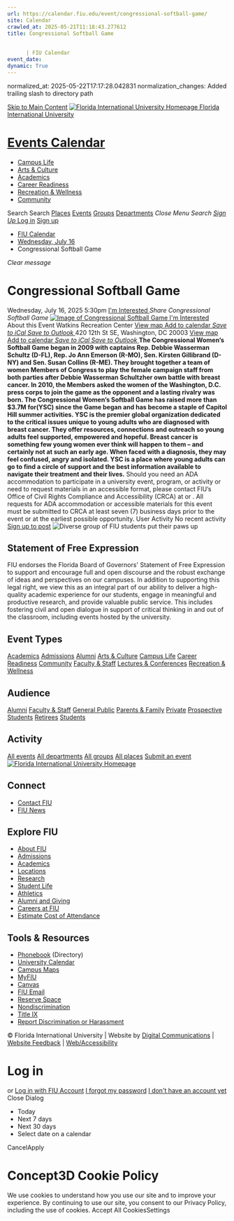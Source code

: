 ```yaml
---
url: https://calendar.fiu.edu/event/congressional-softball-game/
site: Calendar
crawled_at: 2025-05-21T11:18:43.277612
title: Congressional Softball Game
    
    
      | FIU Calendar
event_date: 
dynamic: True
---
```

normalized_at: 2025-05-22T17:17:28.042831
normalization_changes: Added trailing slash to directory path

[Skip to Main Content](https://calendar.fiu.edu/event/congressional-softball-game#main-content)
[![Florida International University Homepage](https://digicdn.fiu.edu/core/_assets/images/logo-top.png) Florida International University](https://www.fiu.edu)
# [Events Calendar ](https://calendar.fiu.edu/)
  * [Campus Life](https://calendar.fiu.edu/calendar?event_types%5B%5D=127595)
  * [Arts & Culture](https://calendar.fiu.edu/calendar?event_types%5B%5D=127590)
  * [Academics](https://calendar.fiu.edu/calendar?event_types%5B%5D=127582)
  * [Career Readiness](https://calendar.fiu.edu/calendar?event_types%5B%5D=127584)
  * [Recreation & Wellness](https://calendar.fiu.edu/calendar?event_types%5B%5D=127603)
  * [Community](https://calendar.fiu.edu/calendar?event_types%5B%5D=127601)


Search Search
[Places](https://calendar.fiu.edu/search/places) [Events](https://calendar.fiu.edu/calendar) [Groups](https://calendar.fiu.edu/search/groups) [Departments](https://calendar.fiu.edu/search/departments)
_Close Menu_
_Search_ [ _Sign Up_ ](https://calendar.fiu.edu/signup)
[Log in](https://calendar.fiu.edu/auth/shib_login?previous_url=https%3A%2F%2Fcalendar.fiu.edu%2Fevent%2Fcongressional-softball-game) [Sign up](https://calendar.fiu.edu/signup)
  * [FIU Calendar](https://calendar.fiu.edu/)
  * [Wednesday, July 16](https://calendar.fiu.edu/calendar/day/2025/7/16)
  * Congressional Softball Game


_Clear message_
# Congressional Softball Game
Wednesday, July 16, 2025 5:30pm 
[ I'm Interested ](https://calendar.fiu.edu/event/49702611001928/confirm?return=https%3A%2F%2Fcalendar.fiu.edu%2Fevent%2Fcongressional-softball-game)
_Share Congressional Softball Game_
[ ![Image of Congressional Softball Game](https://localist-images.azureedge.net/photos/49702682861358/card/35d7025156391dc0f30568e7dc9fe79775de4183.jpg) ](https://calendar.fiu.edu/photo/49702682861358)
[ I'm Interested ](https://calendar.fiu.edu/event/49702611001928/confirm?return=https%3A%2F%2Fcalendar.fiu.edu%2Fevent%2Fcongressional-softball-game)
About this Event
Watkins Recreation Center  [View map ](https://calendar.fiu.edu/event/congressional-softball-game#about_map)
[Add to calendar ](https://calendar.fiu.edu/event/congressional-softball-game)
[ _Save to iCal_ ](https://calendar.fiu.edu/event/congressional-softball-game.ics "Save to iCal") [ _Save to Outlook_ ](https://calendar.fiu.edu/event/congressional-softball-game.ics "Save to Outlook")
420 12th St SE, Washington, DC 20003
[View map ](https://calendar.fiu.edu/event/congressional-softball-game#about_map)
[Add to calendar ](https://calendar.fiu.edu/event/congressional-softball-game)
[ _Save to iCal_ ](https://calendar.fiu.edu/event/congressional-softball-game.ics "Save to iCal") [ _Save to Outlook_ ](https://calendar.fiu.edu/event/congressional-softball-game.ics "Save to Outlook")
**The Congressional Women’s Softball Game began in 2009 with captains Rep. Debbie Wasserman Schultz (D-FL), Rep. Jo Ann Emerson (R-MO), Sen. Kirsten Gillibrand (D-NY) and Sen. Susan Collins (R-ME). They brought together a team of women Members of Congress to play the female campaign staff from both parties after Debbie Wasserman Schultz****her own battle with breast cancer. In 2010, the Members asked the women of the Washington, D.C. press corps to join the game as the opponent and a lasting rivalry was born. The Congressional Women’s Softball Game has raised more than $3.7M for****(YSC) since the Game began and has become a staple of Capitol Hill summer activities. YSC is the premier global organization dedicated to the critical issues unique to young adults who are diagnosed with breast cancer. They offer resources, connections and outreach so young adults feel supported, empowered and hopeful. Breast cancer is something few young women ever think will happen to them – and certainly not at such an early age. When faced with a diagnosis, they may feel confused, angry and isolated. YSC is a place where young adults can go to find a circle of support and the best information available to navigate their treatment and their lives.**
Should you need an ADA accommodation to participate in a university event, program, or activity or need to request materials in an accessible format, please contact FIU’s Office of Civil Rights Compliance and Accessibility (CRCA) at or . All requests for ADA accommodation or accessible materials for this event must be submitted to CRCA at least seven (7) business days prior to the event or at the earliest possible opportunity. 
User Activity
No recent activity
[Sign up to post](https://calendar.fiu.edu/auth/shib_login?previous_url=https%3A%2F%2Fcalendar.fiu.edu%2Fevent%2Fcongressional-softball-game)
![Diverse group of FIU students put their paws up](https://www.fiu.edu/_assets/images/thumbnail-students-paw.jpg)
## Statement of Free Expression
FIU endorses the Florida Board of Governors' Statement of Free Expression to support and encourage full and open discourse and the robust exchange of ideas and perspectives on our campuses. In addition to supporting this legal right, we view this as an integral part of our ability to deliver a high-quality academic experience for our students, engage in meaningful and productive research, and provide valuable public service. This includes fostering civil and open dialogue in support of critical thinking in and out of the classroom, including events hosted by the university.
## Event Types
[Academics](https://calendar.fiu.edu/calendar?event_types%5B%5D=127582)
[Admissions](https://calendar.fiu.edu/calendar?event_types%5B%5D=127583)
[Alumni](https://calendar.fiu.edu/calendar?event_types%5B%5D=127589)
[Arts & Culture](https://calendar.fiu.edu/calendar?event_types%5B%5D=127590)
[Campus Life](https://calendar.fiu.edu/calendar?event_types%5B%5D=127595)
[Career Readiness](https://calendar.fiu.edu/calendar?event_types%5B%5D=127584)
[Community](https://calendar.fiu.edu/calendar?event_types%5B%5D=127601)
[Faculty & Staff](https://calendar.fiu.edu/calendar?event_types%5B%5D=127602)
[Lectures & Conferences](https://calendar.fiu.edu/calendar?event_types%5B%5D=127587)
[Recreation & Wellness](https://calendar.fiu.edu/calendar?event_types%5B%5D=127603)
## Audience
[Alumni](https://calendar.fiu.edu/calendar?event_types%5B%5D=121721)
[Faculty & Staff](https://calendar.fiu.edu/calendar?event_types%5B%5D=121720)
[General Public](https://calendar.fiu.edu/calendar?event_types%5B%5D=121722)
[Parents & Family](https://calendar.fiu.edu/calendar?event_types%5B%5D=36918157286658)
[Private](https://calendar.fiu.edu/calendar?event_types%5B%5D=129753)
[Prospective Students](https://calendar.fiu.edu/calendar?event_types%5B%5D=121723)
[Retirees](https://calendar.fiu.edu/calendar?event_types%5B%5D=37290279036119)
[Students](https://calendar.fiu.edu/calendar?event_types%5B%5D=121719)
## Activity
[All events](https://calendar.fiu.edu/search?what=events)
[All departments](https://calendar.fiu.edu/search/departments)
[All groups](https://calendar.fiu.edu/search?what=groups)
[All places](https://calendar.fiu.edu/search?what=places)
[Submit an event](https://calendar.fiu.edu/admin/events/new/basic-information)
[ ![Florida International University Homepage](https://digicdn.fiu.edu/core/_assets/images/footer-logo.svg) ](https://www.fiu.edu/)
## Connect
  * [Contact FIU](https://www.fiu.edu/about/contact-us/index.html)
  * [FIU News](https://news.fiu.edu/)


## Explore FIU
  * [About FIU](https://www.fiu.edu/about/index.html)
  * [Admissions](https://www.fiu.edu/admissions/index.html)
  * [Academics](https://www.fiu.edu/academics/index.html)
  * [Locations](https://www.fiu.edu/locations/index.html)
  * [Research](https://www.fiu.edu/research/index.html)
  * [Student Life](https://www.fiu.edu/student-life/index.html)
  * [Athletics](https://www.fiu.edu/athletics/index.html)
  * [Alumni and Giving](https://www.fiu.edu/alumni-and-giving/index.html)
  * [Careers at FIU](https://hr.fiu.edu/careers/)
  * [Estimate Cost of Attendance](https://onestop.fiu.edu/finances/estimate-your-costs/)


## Tools & Resources
  * [Phonebook](https://phonebook.fiu.edu) (Directory)
  * [University Calendar](https://calendar.fiu.edu/)
  * [Campus Maps](https://campusmaps.fiu.edu/)
  * [MyFIU](https://my.fiu.edu/)
  * [Canvas](https://canvas.fiu.edu)
  * [FIU Email](http://mail.fiu.edu/)
  * [Reserve Space](https://reservespace.fiu.edu/make-reservation/)
  * [Nondiscrimination](https://ace.fiu.edu/civil-rights-and-accessibility/harassment-and-discrimination/)
  * [Title IX](https://ace.fiu.edu/title-ix/)
  * [Report Discrimination or Harassment](https://report.fiu.edu/)


© Florida International University  | Website by [Digital Communications](https://stratcomm.fiu.edu/digital-print/websites/) | [Website Feedback](https://webforms.fiu.edu/view.php?id=370774&element_5=https://calendar.fiu.edu/https://calendar.fiu.edu/) | [Web/Accessibility](https://accessibility.fiu.edu/)
# Log in
or
[Log in with FIU Account](https://calendar.fiu.edu/auth/shib_login?previous_url=https%3A%2F%2Fcalendar.fiu.edu%2Fevent%2Fcongressional-softball-game)
[I forgot my password](https://calendar.fiu.edu/auth/forgot) [I don't have an account yet](https://calendar.fiu.edu/signup)
Close Dialog
  * Today
  * Next 7 days
  * Next 30 days
  * Select date on a calendar


CancelApply
# Concept3D Cookie Policy
We use cookies to understand how you use our site and to improve your experience. By continuing to use our site, you consent to our Privacy Policy, including the use of cookies. 
Accept All CookiesSettings
